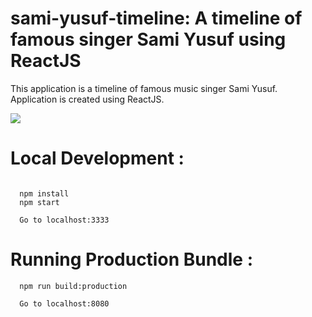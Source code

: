# sami-yusuf-timeline: A timeline of famous singer Sami Yusuf using ReactJS

This application is a timeline of famous music singer Sami Yusuf. Application is created using ReactJS.

![](https://s3-ap-southeast-1.amazonaws.com/s3freebucket/sami-yusuf-timeline/images/sami-yusuf-tumblr.jpg)

# Local Development :
```

  npm install
  npm start

  Go to localhost:3333

```  


# Running Production Bundle :
```
  npm run build:production  

  Go to localhost:8080

```  
